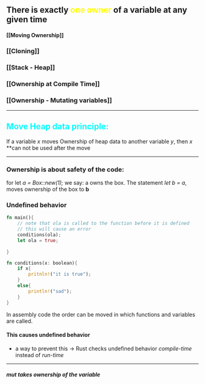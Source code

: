 ## There is exactly <span style="color:#ffff00">one owner</span> of a variable at any given time
#### [[Moving Ownership]]
### [[Cloning]]

### [[Stack - Heap]]

### [[Ownership at Compile Time]]

### [[Ownership - Mutating variables]]

---
## <span style="color:#00fbff">Move Heap data principle:</span>

If a variable *x* moves Ownership of heap data to another variable  *y*, then *x* **can not be used after the move

---

### Ownership is about safety of the code:
for let *a = Box::new(1);* we say: a owns the box. The statement *let b = a*, moves ownership of the box to **b**


### Undefined behavior
```Rust
fn main(){
	// note that ola is called to the function before it is defined
	// this will cause an error
	conditions(ola);
	let ola = true;
	
}

fn conditions(x: boolean){
	if x{
		pritnln!("it is true");
	}
	else{
		println!("sad");
	}
}
```
In assembly code the order can be moved in which functions and variables are called.

#### This causes undefined behavior
- a way to prevent this -> Rust checks undefined behavior *compile-time* instead of *run-time*


---

##### mut takes ownership of the variable 


